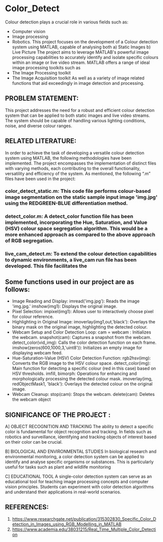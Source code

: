 # Color_Detect

Colour detection plays a crucial role in various fields such as:
- Computer vision
- Image processing
- Robotics.
This project focuses on the development of a Colour detection system using MATLAB, capable of analysing both
a) Static Images
b) Live Picture
The project aims to leverage MATLAB's powerful image processing capabilities to accurately identify and isolate specific colours within an image or live video stream.
MATLAB offers a range of ideal image processing toolkits such as
- The Image Processing toolkit
- The Image Acquisition toolkit
As well as a variety of image related functions that aid exceedingly in image detection and processing.

## PROBLEM STATEMENT:

This project addresses the need for a robust and efficient colour detection system that can be applied to both static images and live video streams. The system should be capable of handling various lighting conditions, noise, and diverse colour ranges.

## RELATED LITERATURE:

In order to achieve the task of developing a versatile colour detection system using MATLAB, the following methodologies have been implemented. The project encompasses the implementation of distinct files with varying methods, each contributing to the overall functionality, versatility and efficiency of the system. As mentioned, the following “.m” files have been used in the project:
### color_detect_static.m: This code file performs colour-based image segmentation on the static sample input image 'img.jpg' using the REDGREEN-BLUE differentiation method.
### detect_color.m: A detect_color function file has been implemented, incorporating the Hue, Saturation, and Value (HSV) colour space segregation algorithm. This would be a more enhanced approach as compared to the above approach of RGB segregation.
### live_cam_detect.m: To extend the colour detection capabilities to dynamic environments, a live_cam run file has been developed. This file facilitates the 

## Some functions used in our project are as follows:
- Image Reading and Display:
 imread('img.jpg'): Reads the image 'img.jpg.'
  imshow(img1): Displays the original image.
- Pixel Selection:
  impixel(img1): Allows user to interactively choose pixel for colour reference.
- Highlighting in Original Image:
  imoverlay(img1,out,'black'): Overlays the binary mask on the original image, highlighting the detected colour.
- Webcam Setup and Color Detection Loop:
  cam = webcam : Initializes the webcam.
  snapshot(cam): Captures a snapshot from the webcam.
  detect_color(vid_img): Calls the color detection function on each frame.
  imshow(zeros(600,1000,3,'uint8')): Initializes an empty image for displaying webcam feed.
- Hue-Saturation-Value (HSV) Color Detection Function:
  rgb2hsv(img): Converts the RGB image to the HSV colour space.
  detect_color(img): Main function for detecting a specific colour (red in this case) based on HSV thresholds.
  imfill, bimorph: Operations for enhancing and morphologically processing the detected colour mask.
  imoverlay(img, redObjectMask1, 'black'): Overlays the detected colour on the original image.
- Webcam Cleanup:
  stop(cam): Stops the webcam.
  delete(cam): Deletes the webcam object

## SIGNIFICANCE OF THE PROJECT :

A] OBJECT RECOGNITION AND TRACKING
The ability to detect a specific color is fundamental for object recognition and tracking. In fields such as robotics and surveillance, identifying and tracking objects of interest based on their color can be crucial.

B] BIOLOGICAL AND ENVIRONMENTAL STUDIES
In biological research and environmental monitoring, a color detection system can be applied to identify and analyse specific organisms or substances. This is particularly useful for tasks such as plant and wildlife monitoring

C] EDUCATIONAL TOOL
A single-color detection system can serve as an educational tool for teaching image processing concepts and computer vision principles. Students can experiment with color detection algorithms and understand
their applications in real-world scenarios.

## REFERENCES:
1. https://www.researchgate.net/publication/315302830_Specific_Color_Detection_in_Images_using_RGB_Modelling_in_MATLAB
2. https://www.academia.edu/38031215/Real_Time_Multiple_Color_Detection
